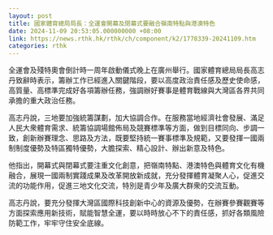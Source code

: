 ```yaml
---
layout: post
title: 國家體育總局局長：全運會開幕及閉幕式要融合嶺南特點與港澳特色
date: 2024-11-09 20:53:05.000000000 +08:00
link: https://news.rthk.hk/rthk/ch/component/k2/1778339-20241109.htm
categories: rthk
---
```


全運會及殘特奧會倒計時一周年啟動儀式晚上在廣州舉行。國家體育總局局長高志丹致辭時表示，籌辦工作已經進入關鍵階段，要以高度政治責任感及歷史使命感，高質量、高標準完成好各項籌辦任務，強調辦好賽事是體育戰線與大灣區各界共同承擔的重大政治任務。

高志丹說，三地要加強統籌謀劃，加大協調合作。在服務當地經濟社會發展、滿足人民大衆體育需求、統籌協調場館佈局及競賽標準等方面，做到目標同向、步調一致，創新辦賽理念、思路及方法，既要堅持統一賽事標準及規範，又要發揮一國兩制制度優勢及特區獨特優勢，大膽探索、精心設計、辦出新意及特色。

他指出，開幕式與閉幕式要注重文化創意，把嶺南特點、港澳特色與體育文化有機融合，展現一國兩制實踐成果及改革開放新成就，充分發揮體育凝聚人心，促進交流的功能作用，促進三地文化交流，特別是青少年及廣大群衆的交流互動。

高志丹說，要充分發揮大灣區國際科技創新中心的資源及優勢，在辦賽參賽觀賽等方面探索應用新技術，賦能智慧全運，要以時時放心不下的責任感，抓好各類風險防範工作，牢牢守住安全底線。
